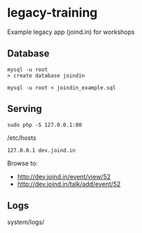# legacy-training
Example legacy app (joind.in) for workshops

## Database
```
mysql -u root
> create database joindin
```

```
mysql -u root < joindin_example.sql
```

## Serving

```
sudo php -S 127.0.0.1:80
```

/etc/hosts
```
127.0.0.1 dev.joind.in
```

Browse to: 
 - http://dev.joind.in/event/view/52
 - http://dev.joind.in/talk/add/event/52


## Logs
system/logs/
